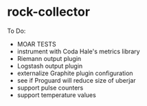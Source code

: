 # rock-collector #

To Do:
* MOAR TESTS
* instrument with Coda Hale's metrics library
* Riemann output plugin
* Logstash output plugin
* externalize Graphite plugin configuration
* see if Proguard will reduce size of uberjar
* support pulse counters
* support temperature values
